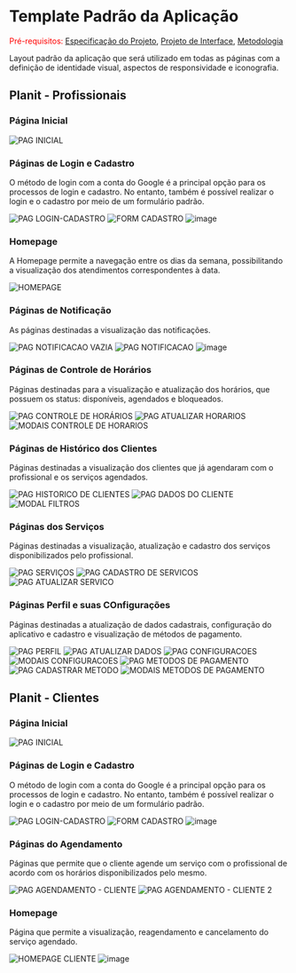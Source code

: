 # Template Padrão da Aplicação

<span style="color:red">Pré-requisitos: <a href="2-Especificação do Projeto.md"> Especificação do Projeto</a></span>, <a href="3-Projeto de Interface.md"> Projeto de Interface</a>, <a href="4-Metodologia.md"> Metodologia</a>

Layout padrão da aplicação que será utilizado em todas as páginas com a definição de identidade visual, aspectos de responsividade e iconografia.

## Planit - Profissionais 

### Página Inicial 

![PAG INICIAL](https://github.com/user-attachments/assets/f0fe0e69-3f28-4fd8-8214-f2c1638681a1)


### Páginas de Login e Cadastro

O método de login com a conta do Google é a principal opção para os processos de login e cadastro. No entanto, também é possível realizar o login e o cadastro por meio de um formulário padrão.

![PAG LOGIN-CADASTRO](https://github.com/user-attachments/assets/5d7bfcbb-8218-4a9b-8a1a-4152923192e5)
![FORM CADASTRO](https://github.com/user-attachments/assets/16557aec-3930-4fe6-ad54-dd9d174717e7)
![image](https://github.com/user-attachments/assets/bb978fb2-16ac-481f-8f7f-abe3a9aab9df)


### Homepage 

A Homepage permite a navegação entre os dias da semana, possibilitando a visualização dos atendimentos correspondentes à data.

![HOMEPAGE](https://github.com/user-attachments/assets/3c39e1a3-c21b-450a-948c-bc2396988e08)


### Páginas de Notificação 

As páginas destinadas a visualização das notificações.

![PAG NOTIFICACAO VAZIA](https://github.com/user-attachments/assets/a7d98f5d-1d7d-434c-b9e7-fdf017dbb980)
![PAG NOTIFICACAO](https://github.com/user-attachments/assets/07b327fe-f1cc-4b02-b884-1931708f39a4)
![image](https://github.com/user-attachments/assets/25b28dcf-9d6e-4627-a627-5bdd5f3ec16f)


### Páginas de Controle de Horários 

Páginas destinadas para a visualização e atualização dos horários, que possuem os status: disponíveis, agendados e bloqueados. 

![PAG CONTROLE DE HORÁRIOS](https://github.com/user-attachments/assets/096d4cbf-a097-4676-bca0-1f0fb94a6ef5)
![PAG ATUALIZAR HORARIOS](https://github.com/user-attachments/assets/18c7dec4-cb27-4584-91c5-f2f5123eba2e)
![MODAIS CONTROLE DE HORARIOS](https://github.com/user-attachments/assets/7d51beae-a21d-40aa-b413-55d3ab419f09)


### Páginas de Histórico dos Clientes 

Páginas destinadas a visualização dos clientes que já agendaram com o profissional e os serviços agendados. 

![PAG HISTORICO DE CLIENTES](https://github.com/user-attachments/assets/0197643f-acf5-4f07-b5b2-10bb36bc3703)
![PAG DADOS DO CLIENTE](https://github.com/user-attachments/assets/22fc22bf-6e5f-451d-9e74-e227d30300db)
![MODAL FILTROS](https://github.com/user-attachments/assets/b0561ce4-ae0e-422a-a09f-c27bfff1bb54)


### Páginas dos Serviços 

Páginas destinadas a visualização, atualização e cadastro dos serviços disponibilizados pelo profissional.

![PAG SERVIÇOS](https://github.com/user-attachments/assets/66eebca4-dadf-470a-b6d9-396edbfeddd7)
![PAG CADASTRO DE SERVICOS](https://github.com/user-attachments/assets/bdd5c1c3-5f55-42a9-a095-76e50d52a59e)
![PAG ATUALIZAR SERVICO](https://github.com/user-attachments/assets/3ea389b3-0da0-4eab-9a6e-ed38dc25d523)


### Páginas Perfil e suas COnfigurações 

Páginas destinadas a atualização de dados cadastrais, configuração do aplicativo e cadastro e visualização de métodos de pagamento.

![PAG PERFIL](https://github.com/user-attachments/assets/fcc06015-93cc-41b3-955b-9ad89b246d71)
![PAG ATUALIZAR DADOS](https://github.com/user-attachments/assets/1f053448-9121-4c3c-828d-bee31c840a8e)
![PAG CONFIGURACOES](https://github.com/user-attachments/assets/d69f1b64-e4b6-4811-ae44-1ad864265e99)
![MODAIS CONFIGURACOES](https://github.com/user-attachments/assets/0b239061-7cb4-40a2-8919-1048e825bbdf)
![PAG METODOS DE PAGAMENTO](https://github.com/user-attachments/assets/0723d9dd-ea83-4037-914e-f270c2d9612e)
![PAG CADASTRAR METODO](https://github.com/user-attachments/assets/07a8b1d8-0537-44a8-9d2a-dba970d2b77a)
![MODAIS METODOS DE PAGAMENTO](https://github.com/user-attachments/assets/3b2755c7-6139-493b-8c95-aadc4e645fda)



## Planit - Clientes  

### Página Inicial 

![PAG INICIAL](https://github.com/user-attachments/assets/f0fe0e69-3f28-4fd8-8214-f2c1638681a1)


### Páginas de Login e Cadastro

O método de login com a conta do Google é a principal opção para os processos de login e cadastro. No entanto, também é possível realizar o login e o cadastro por meio de um formulário padrão.

![PAG LOGIN-CADASTRO](https://github.com/user-attachments/assets/5d7bfcbb-8218-4a9b-8a1a-4152923192e5)
![FORM CADASTRO](https://github.com/user-attachments/assets/16557aec-3930-4fe6-ad54-dd9d174717e7)
![image](https://github.com/user-attachments/assets/bb978fb2-16ac-481f-8f7f-abe3a9aab9df)


### Páginas do Agendamento 

Páginas que permite que o cliente agende um serviço com o profissional de acordo com os horários disponibilizados pelo mesmo. 

![PAG AGENDAMENTO - CLIENTE](https://github.com/user-attachments/assets/6d948ccc-633c-4b49-b60c-5a4d3d1e5a2f)
![PAG AGENDAMENTO - CLIENTE 2](https://github.com/user-attachments/assets/ea186cdd-ddd5-4db7-bd1c-8edaa3d5efee)


### Homepage 

Página que permite a visualização, reagendamento e cancelamento do serviço agendado. 

![HOMEPAGE CLIENTE](https://github.com/user-attachments/assets/25d2958b-2d1a-40d4-8619-f2f71ad9ec0c)
![image](https://github.com/user-attachments/assets/a5de7557-a1b1-449d-9930-43f127217598)





